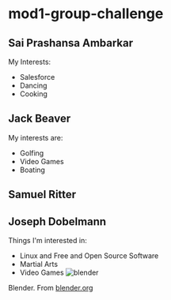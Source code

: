 # mod1-group-challenge
## Sai Prashansa Ambarkar 
My Interests:
* Salesforce
* Dancing 
* Cooking

## Jack Beaver 
My interests are:
* Golfing
* Video Games
* Boating

## Samuel Ritter





## Joseph Dobelmann
Things I'm interested in:

* Linux and Free and Open Source Software
* Martial Arts
* Video Games
![blender](https://www.blender.org/wp-content/uploads/2019/07/blender_render.jpg)

Blender.  From [blender.org](https://blender.org)


